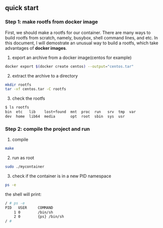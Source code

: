 ## quick start

### Step 1: make rootfs from docker image

First, we should make a rootfs for our container. There are many ways to build rootfs from scratch, namely, busybox, shell command lines, and etc. In this document, I will demostrate an unusual way to build a rootfs, which take advantages of **docker images**.

1. export an archive from a docker image(centos for example)

```sh
docker export $(docker create centos) --output="centos.tar"
```

2. extract the archive to a directory

```sh
mkdir rootfs
tar -xf centos.tar -C rootfs
```

3. check the rootfs

```sh
$ ls rootfs
bin  etc   lib    lost+found  mnt  proc  run   srv  tmp  var
dev  home  lib64  media       opt  root  sbin  sys  usr
```

### Step 2: compile the project and run

1. compile

```sh
make
```

2. run as root

```sh
sudo ./mycontainer
```

3. check if the container is in a new PID namespace

```sh
ps -e
```

the shell will print:

```sh
/ # ps -e
PID   USER     COMMAND
    1 0        /bin/sh
    2 0        {ps} /bin/sh
/ # 
```
